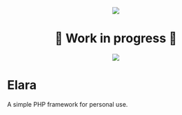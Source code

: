 <div align="center">
  <img src="https://raw.githubusercontent.com/darkmatter1971/Elara/main/media/banner.png">
</div>

<div align="center">
  <h1>🚧 Work in progress 🚧</h1>
</div>

<div align="center">
  <img src="https://img.shields.io/badge/PHP-8.2-777BB4?style=for-the-badge&logo=PHP" alt-"PHP">
</div>

# Elara
A simple PHP framework for personal use.

<!--
## Current State
Work in progress.
![PHP](https://img.shields.io/badge/PHP-8.2-777BB4?style=for-the-badge&logo=PHP)
-->
